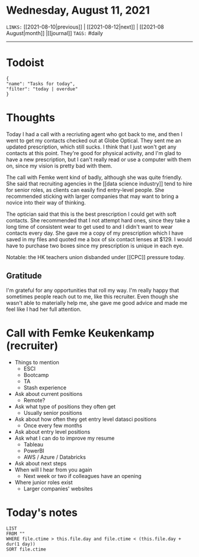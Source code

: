 # Wednesday, August 11, 2021
`LINKS:` [[2021-08-10|previous]] | [[2021-08-12|next]] | [[2021-08 August|month]] |[[journal]] 
`TAGS:` #daily

---
# Todoist
```todoist
{
"name": "Tasks for today",
"filter": "today | overdue"
}
```

# Thoughts
Today I had a call with a recriuting agent who got back to me, and then I went to get my contacts checked out at Globe Optical. They sent me an updated prescription, which still sucks. I think that I just won't get any contacts at this point. They're good for physical activity, and I'm glad to have a new prescription, but I can't really read or use a computer with them on, since my vision is pretty bad with them. 

The call with Femke went kind of badly, although she was quite friendly. She said that recruiting agencies in the [[data science industry]] tend to hire for senior roles, as clients can easily find entry-level people. She recommended sticking with larger companies that may want to bring a novice into their way of thinking. 

The optician said that this is the best prescription I could get with soft contacts. She recommended that I not attempt hard ones, since they take a long time of consistent wear to get used to and I didn't want to wear contacts every day. She gave me a copy of my prescription which I have saved in my files and quoted me a box of six contact lenses at $129. I would have to purchase two boxes since my prescription is unique in each eye. 

Notable: the HK teachers union disbanded under [[CPC]] pressure today. 

## Gratitude
I'm grateful for any opportunities that roll my way. I'm really happy that sometimes people reach out to me, like this recruiter. Even though she wasn't able to materially help me, she gave me good advice and made me feel like I had her full attention. 

# Call with Femke Keukenkamp (recruiter)
- Things to mention
	- ESCI
	- Bootcamp
	- TA
	- Stash experience
- Ask about current positions
	- Remote?
- Ask what type of positions they often get
	- Usually senior positions
- Ask about how often they get entry level datasci positions
	- Once every few months
- Ask about entry level positions
- Ask what I can do to improve my resume
	- Tableau 
	- PowerBI
	- AWS / Azure / Databricks
- Ask about next steps
- When will I hear from you again
	- Next week or two if colleagues have an opening
- Where junior roles exist
	- Larger companies' websites

# Today's notes
```dataview
LIST 
FROM ""
WHERE file.ctime > this.file.day and file.ctime < (this.file.day + dur(1 day))
SORT file.ctime
```
